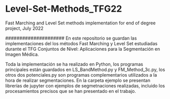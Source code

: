 # Level-Set-Methods_TFG22
Fast Marching and Level Set methods implementation for end of degree project, July 2022

#####################
En este repositorio se guardan las implementaciones del los métodos Fast Marching y Level Set estudiadas durante el TFG Conjuntos de Nivel: Aplicaciones para la Segmentación en Imagen Médica.

Toda la implementación se ha realizado en Python, los programas principales están guardados en LS_BandMethod.py y FM_Method_3c.py, los otros dos potenciales.py son programas complementarios utilizados a la hora de realizar segmentaciones. En la carpeta ejemplo se presentan librerías de jupyter con ejemplos de segmetnaciones realizadas, incluido los procesamientos precisos que se han presentado en el trabajo.
